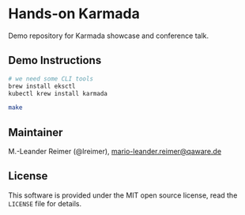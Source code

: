 # Hands-on Karmada

Demo repository for Karmada showcase and conference talk.

## Demo Instructions

```bash
# we need some CLI tools
brew install eksctl
kubectl krew install karmada

make 
```

## Maintainer

M.-Leander Reimer (@lreimer), <mario-leander.reimer@qaware.de>

## License

This software is provided under the MIT open source license, read the `LICENSE`
file for details.

